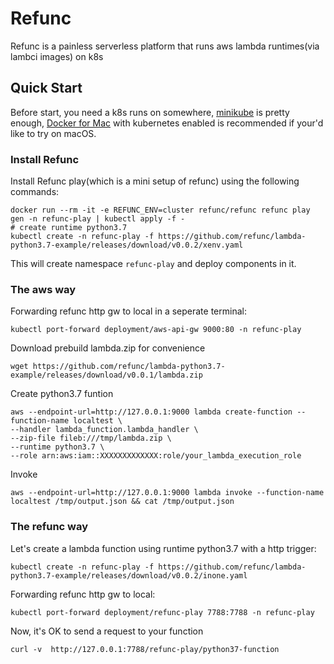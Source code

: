 # Refunc

Refunc is a painless serverless platform that runs aws lambda runtimes(via lambci images) on k8s

## Quick Start

Before start, you need a k8s runs on somewhere, [minikube](https://github.com/kubernetes/minikube) is pretty enough, [Docker for Mac](https://docs.docker.com/docker-for-mac/kubernetes/) with kubernetes enabled is recommended if your'd like to try on macOS.

### Install Refunc

Install Refunc play(which is a mini setup of refunc) using the following commands:

```shell
docker run --rm -it -e REFUNC_ENV=cluster refunc/refunc refunc play gen -n refunc-play | kubectl apply -f -
# create runtime python3.7
kubectl create -n refunc-play -f https://github.com/refunc/lambda-python3.7-example/releases/download/v0.0.2/xenv.yaml
```

This will create namespace `refunc-play` and deploy components in it.

### The aws way

Forwarding refunc http gw to local in a seperate terminal:

```shell
kubectl port-forward deployment/aws-api-gw 9000:80 -n refunc-play
```

Download prebuild lambda.zip for convenience

```shell
wget https://github.com/refunc/lambda-python3.7-example/releases/download/v0.0.1/lambda.zip
```

Create python3.7 funtion

```shell
aws --endpoint-url=http://127.0.0.1:9000 lambda create-function --function-name localtest \
--handler lambda_function.lambda_handler \
--zip-file fileb:///tmp/lambda.zip \
--runtime python3.7 \
--role arn:aws:iam::XXXXXXXXXXXXX:role/your_lambda_execution_role
```

Invoke

```shell
aws --endpoint-url=http://127.0.0.1:9000 lambda invoke --function-name localtest /tmp/output.json && cat /tmp/output.json
```

### The refunc way

Let's create a lambda function using runtime python3.7 with a http trigger:

```shell
kubectl create -n refunc-play -f https://github.com/refunc/lambda-python3.7-example/releases/download/v0.0.2/inone.yaml
```

Forwarding refunc http gw to local:

```shell
kubectl port-forward deployment/refunc-play 7788:7788 -n refunc-play
```

Now, it's OK to send a request to your function

```shell
curl -v  http://127.0.0.1:7788/refunc-play/python37-function
```
